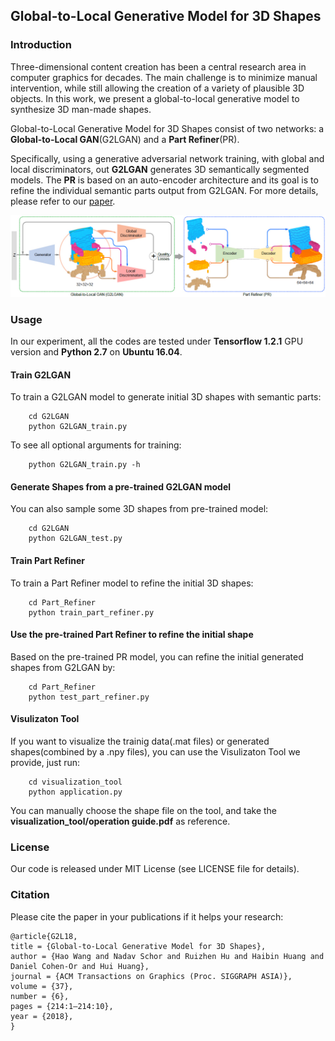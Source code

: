 ## Global-to-Local Generative Model for 3D Shapes

### Introduction

Three-dimensional content creation has been a central research area in computer graphics for decades. The main challenge is to minimize manual intervention, while still allowing the creation of a variety of plausible 3D objects. In this work, we present a global-to-local generative model to synthesize 3D man-made shapes.

Global-to-Local Generative Model for 3D Shapes consist of two networks: a **Global-to-Local GAN**(G2LGAN) and a **Part Refiner**(PR).

Specifically, using a generative adversarial network training, with global and local discriminators, out **G2LGAN** generates 3D semantically segmented models. The **PR** is based on an auto-encoder architecture and its goal is to refine the individual semantic parts output from G2LGAN.
For more details, please refer to our [paper](http://202.182.120.255/file/upload_file/image/research/att201810171620/G2L.pdf).

![overview](overview.jpg)

### Usage
In our experiment, all the codes are tested under **Tensorflow 1.2.1** GPU version and **Python 2.7** on **Ubuntu 16.04**.

#### Train G2LGAN

To train a G2LGAN model to generate initial 3D shapes with semantic parts:

        cd G2LGAN
        python G2LGAN_train.py

To see all optional arguments for training:

        python G2LGAN_train.py -h
        
#### Generate Shapes from a pre-trained G2LGAN model

You can also sample some 3D shapes from pre-trained model:

        cd G2LGAN
        python G2LGAN_test.py 
        
#### Train Part Refiner

To train a Part Refiner model to refine the initial 3D shapes:

        cd Part_Refiner
        python train_part_refiner.py  
        
 #### Use the pre-trained Part Refiner to refine the initial shape

Based on the pre-trained PR model, you can refine the initial generated shapes from G2LGAN by:

        cd Part_Refiner
        python test_part_refiner.py         
        

#### Visulizaton Tool

If you want to visualize the trainig data(.mat files) or generated shapes(combined by a .npy files), you can use the Visulizaton Tool we provide, just run:

        cd visualization_tool
        python application.py

You can manually choose the shape file on the tool, and take the **visualization_tool/operation guide.pdf** as reference.   
        

### License
Our code is released under MIT License (see LICENSE file for details).

### Citation

Please cite the paper in your publications if it helps your research:
```
@article{G2L18,
title = {Global-to-Local Generative Model for 3D Shapes},
author = {Hao Wang and Nadav Schor and Ruizhen Hu and Haibin Huang and Daniel Cohen-Or and Hui Huang},
journal = {ACM Transactions on Graphics (Proc. SIGGRAPH ASIA)},
volume = {37},
number = {6},
pages = {214:1—214:10},  
year = {2018},
} 
```
